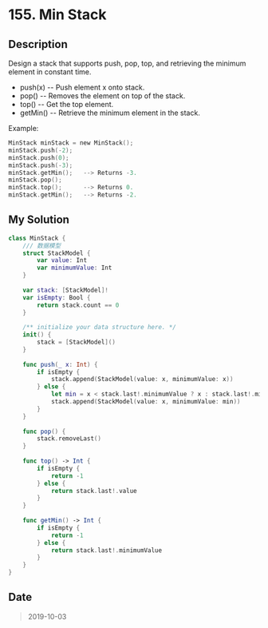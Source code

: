 # 155. Min Stack

## Description

Design a stack that supports push, pop, top, and retrieving the minimum element in constant time.

- push(x) -- Push element x onto stack.
- pop() -- Removes the element on top of the stack.
- top() -- Get the top element.
- getMin() -- Retrieve the minimum element in the stack.

Example:

```swift
MinStack minStack = new MinStack();
minStack.push(-2);
minStack.push(0);
minStack.push(-3);
minStack.getMin();   --> Returns -3.
minStack.pop();
minStack.top();      --> Returns 0.
minStack.getMin();   --> Returns -2.
```

## My Solution

```swift
class MinStack {
    /// 数据模型
    struct StackModel {
        var value: Int
        var minimumValue: Int
    }
    
    var stack: [StackModel]!
    var isEmpty: Bool {
        return stack.count == 0
    }
    
    /** initialize your data structure here. */
    init() {
        stack = [StackModel]()
    }
    
    func push(_ x: Int) {
        if isEmpty {
            stack.append(StackModel(value: x, minimumValue: x))
        } else {
            let min = x < stack.last!.minimumValue ? x : stack.last!.minimumValue
            stack.append(StackModel(value: x, minimumValue: min))
        }
    }
    
    func pop() {
        stack.removeLast()
    }
    
    func top() -> Int {
        if isEmpty {
            return -1
        } else {
            return stack.last!.value
        }
    }
    
    func getMin() -> Int {
        if isEmpty {
            return -1
        } else {
            return stack.last!.minimumValue
        }
    }
}
```

## Date

> 2019-10-03